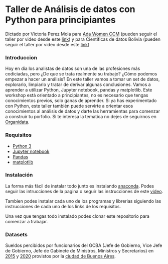 # Taller de Análisis de datos con Python para principiantes
Dictado por Victoria Perez Mola para [Ada Women CCM](https://www.instagram.com/adawomenitc/) (pueden seguir el taller por video desde este [link](https://fb.watch/7pb3Q6N1GP/)) y para Cientificas de datos Bolivia (pueden seguir el taller por video desde este [link](https://fb.watch/7pb8XsOZpa/))

### Introduccion
Hoy en día los analistas de datos son una de las profesiones más codiciadas, pero ¿De que se trata realmente su trabajo? ¿Cómo podemos empezar a hacer un análisis?
En este taller vamos a tomar un set de datos, explorarlo, limpiarlo y tratar de derivar algunas conclusiones. Vamos a aprender a utilizar Python, Jupyter notebook, pandas y matplotlib.
Este workshop está orientado a principiantes, no es necesario que tengas conocimientos previos, solo ganas de aprender. Si ya has experimentado con Python, este taller también puede servirte a orientar esos conocimientos al análisis de datos y darte las herramientas para comenzar a construir tu porfolio.
Si te interesa la tematica no dejes de seguirnos en [Organidata](https://www.instagram.com/organidata/).

### Requisitos
- [Python 3](https://www.python.org/downloads/)
- [Jupyter notebook](https://jupyter.org/install)
- [Pandas](https://pandas.pydata.org/pandas-docs/stable/getting_started/install.html)
- [matplotlib](https://matplotlib.org/)

### Instalación 
La forma más fácil de instalar todo junto es instalando [anaconda](https://www.anaconda.com/products/individual#Downloads). Podes seguir las intrucciones de la pagina o seguir las instrucciones de este [video](https://www.instagram.com/p/CNxw6OOibxI/?utm_source=ig_web_copy_link).

Tambien podes instalar cada uno de los programas y librerias siguiendo las instrucciones de cada uno de los links de los requisitos.

Una vez que tengas todo instalado podes clonar este repositorio para comenzar a trabajar. 

### Datasets
Sueldos percibidos por funcionarios del GCBA (Jefe de Gobierno, Vice Jefe de Gobierno, Jefe de Gabinete de Ministros, Ministros y Secretarios) en [2015](https://data.buenosaires.gob.ar/dataset/sueldo-funcionarios/archivo/juqdkmgo-2034-resource) y [2020](https://data.buenosaires.gob.ar/dataset/sueldo-funcionarios/archivo/cf0db5dd-11c8-43e1-a509-30563b82621d) provistos por la [ciudad de Buenos Aires](https://data.buenosaires.gob.ar/). 

